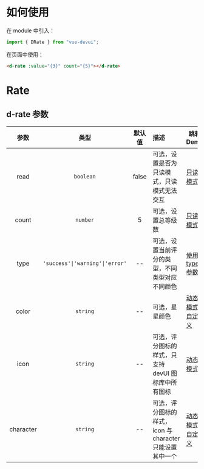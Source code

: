# 如何使用

在 module 中引入：

```ts
import { DRate } from "vue-devui";
```

在页面中使用：

```html
<d-rate :value="{3}" count="{5}"></d-rate>
```

# Rate

## d-rate 参数

|   参数    |              类型               | 默认值 | 描述                                                     | 跳转 Demo                                       |
| :-------: | :-----------------------------: | :----: | :------------------------------------------------------- | ----------------------------------------------- |
|   read    |            `boolean`            | false  | 可选，设置是否为只读模式，只读模式无法交互               | [只读模式](demo#read-only-mode)                 |
|   count   |            `number`             |   5    | 可选，设置总等级数                                       | [只读模式](demo#read-only-mode)                 |
|   type    | `'success'\|'warning'\|'error'` |   --   | 可选，设置当前评分的类型，不同类型对应不同颜色           | [使用 type 参数](demo#using-the-type-parameter) |
|   color   |            `string`             |   --   | 可选，星星颜色                                           | [动态模式-自定义](demo#dynamic-mode-Custom)     |
|   icon    |            `string`             |   --   | 可选，评分图标的样式，只支持 devUI 图标库中所有图标      | [动态模式](demo#dynamic-mode)                   |
| character |            `string`             |   --   | 可选，评分图标的样式，icon 与 character 只能设置其中一个 | [动态模式-自定义](demo#dynamic-mode-Custom)     |
